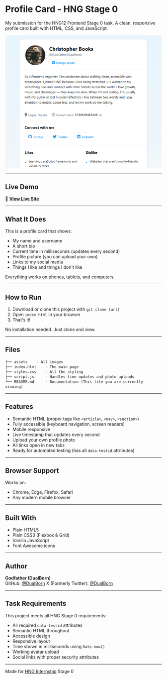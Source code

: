 
# Profile Card - HNG Stage 0

My submission for the HNG12 Frontend Stage 0 task. A clean, responsive profile card built with HTML, CSS, and JavaScript.

<p align="center">
  <img src="./assets/images/profile-card-screnshot.png" alt="Profile Card Screenshot" width="800">
</p>

---
## Live Demo

🔗 **[View Live Site](https://profile-card-hng-stage-0-task.netlify.app/)**

---
## What It Does

This is a profile card that shows:
- My name and username
- A short bio
- Current time in milliseconds (updates every second)
- Profile picture (you can upload your own)
- Links to my social media
- Things I like and things I don't like

Everything works on phones, tablets, and computers.

---
## How to Run

1. Download or clone this project with `git clone [url]`
2. Open `index.html` in your browser
3. That's it!

No installation needed. Just clone and view.

---
## Files

```
├── assets    - All images
├── index.html    - The main page
├── styles.css    - All the styling
├── script.js     - Handles time updates and photo uploads
└── README.md     - Documentation (This file you are currently viewing)
```

---
## Features

- Semantic HTML (proper tags like `<article>`, `<nav>`, `<section>`)  
- Fully accessible (keyboard navigation, screen readers)  
- Mobile responsive  
- Live timestamp that updates every second  
- Upload your own profile photo  
- All links open in new tabs  
- Ready for automated testing (has all `data-testid` attributes)

---
## Browser Support

Works on:
- Chrome, Edge, Firefox, Safari
- Any modern mobile browser

---
## Built With

- Plain HTML5
- Plain CSS3 (Flexbox & Grid)
- Vanilla JavaScript
- Font Awesome icons

---
## Author

**Godfather (DualBorn)**  
GitHub: [@DualBorn](https://github.com/DualBorn)
X (Formerly Twitter): [@DualBorn](https://x.com/DualBorn)

---
## Task Requirements

This project meets all HNG Stage 0 requirements:
- All required `data-testid` attributes
- Semantic HTML throughout
- Accessible design
- Responsive layout
- Time shown in milliseconds using `Date.now()`
- Working avatar upload
- Social links with proper security attributes

---

Made for [HNG Internship](https://hng.tech/internship) Stage 0
